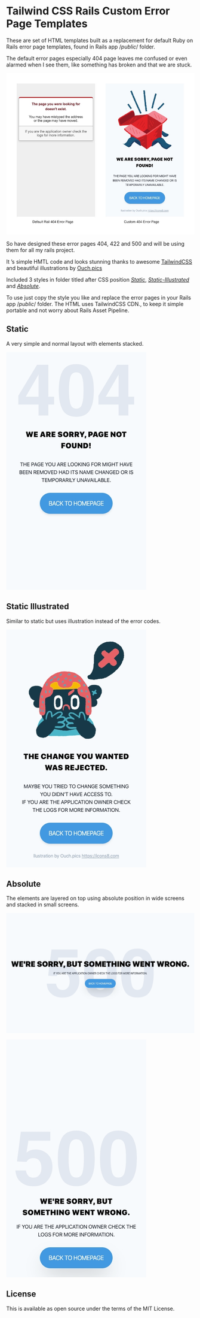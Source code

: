 # Tailwind CSS Rails Custom Error Page Templates
These are set of HTML templates built as a replacement for default Ruby on Rails error page templates, found in Rails app /*public*/ folder.

The default error pages especially 404 page leaves me confused or even alarmed when I see them, like something has broken and that we are stuck. 

![Default vs Custom](https://github.com/mdjamal/tailwindcss-rails-custom-error-page-templates/raw/master/screenshots/default-vs-custom.jpg) 

So have designed these error pages 404, 422 and 500 and will be using them for all my rails project.

It ’s simple HMTL code and looks stunning thanks to awesome [TailwindCSS](https://tailwindcss.com/) and beautiful illustrations by [Ouch.pics](https://icons8.com) 

Included 3 styles in folder titled after CSS position [*Static*](#static), [*Static-Illustrated*](#static-illustrated) and [*Absolute*](#absolute).

To use just copy the style you like and replace the error pages in your Rails app /*public*/ folder. The HTML uses TailwindCSS CDN., to keep it simple portable and not worry about Rails Asset Pipeline. 

## Static
A very simple and normal layout with elements stacked. 

![Static](https://github.com/mdjamal/tailwindcss-rails-custom-error-page-templates/raw/master/screenshots/Sizzy-iPhone%2011%20Pro%20%2003Mar%2016.31.png)

## Static Illustrated
Similar to static but uses illustration instead of the error codes.

![Illustrated](https://github.com/mdjamal/tailwindcss-rails-custom-error-page-templates/raw/master/screenshots/Sizzy-iPhone%2011%20Pro%20%2003Mar%2016.36.png)

## Absolute
The elements are layered on top using absolute position in wide screens and stacked in small screens.

![Absolute Big Screen](https://github.com/mdjamal/tailwindcss-rails-custom-error-page-templates/raw/master/screenshots/Sizzy-iPad%20Pro%2011%20%2003Mar%2016.39.png)

![Absolute Small Screen](https://github.com/mdjamal/tailwindcss-rails-custom-error-page-templates/raw/master/screenshots/Sizzy-iPhone%2011%20Pro%20%2003Mar%2016.39.png)

## License
This is available as open source under the terms of the MIT License.
